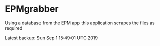# EPMgrabber
Using a database from the EPM app this application scrapes the files as required


Latest backup: Sun Sep 1 15:49:01 UTC 2019
